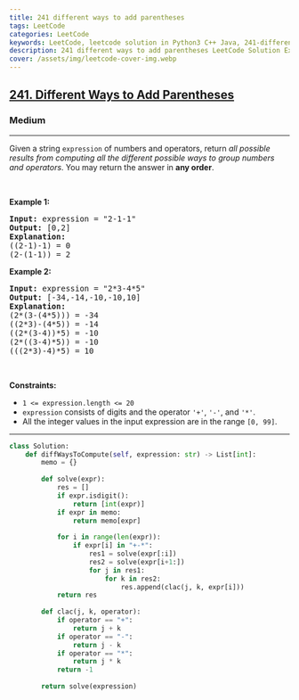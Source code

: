 ```yaml
---
title: 241 different ways to add parentheses
tags: LeetCode
categories: LeetCode
keywords: LeetCode, leetcode solution in Python3 C++ Java, 241-different-ways-to-add-parentheses solution
description: 241 different ways to add parentheses LeetCode Solution Explained
cover: /assets/img/leetcode-cover-img.webp
---
```



<h2><a href="https://leetcode.com/problems/different-ways-to-add-parentheses/">241. Different Ways to Add Parentheses</a></h2><h3>Medium</h3><hr><div><p>Given a string <code>expression</code> of numbers and operators, return <em>all possible results from computing all the different possible ways to group numbers and operators</em>. You may return the answer in <strong>any order</strong>.</p>

<p>&nbsp;</p>
<p><strong>Example 1:</strong></p>

<pre><strong>Input:</strong> expression = "2-1-1"
<strong>Output:</strong> [0,2]
<strong>Explanation:</strong>
((2-1)-1) = 0 
(2-(1-1)) = 2
</pre>

<p><strong>Example 2:</strong></p>

<pre><strong>Input:</strong> expression = "2*3-4*5"
<strong>Output:</strong> [-34,-14,-10,-10,10]
<strong>Explanation:</strong>
(2*(3-(4*5))) = -34 
((2*3)-(4*5)) = -14 
((2*(3-4))*5) = -10 
(2*((3-4)*5)) = -10 
(((2*3)-4)*5) = 10
</pre>

<p>&nbsp;</p>
<p><strong>Constraints:</strong></p>

<ul>
	<li><code>1 &lt;= expression.length &lt;= 20</code></li>
	<li><code>expression</code> consists of digits and the operator <code>'+'</code>, <code>'-'</code>, and <code>'*'</code>.</li>
	<li>All the integer values in the input expression are in the range <code>[0, 99]</code>.</li>
</ul>
</div>

---




```python
class Solution:
    def diffWaysToCompute(self, expression: str) -> List[int]:
        memo = {}
        
        def solve(expr):
            res = []
            if expr.isdigit():
                return [int(expr)]
            if expr in memo:
                return memo[expr]
            
            for i in range(len(expr)):
                if expr[i] in "+-*":
                    res1 = solve(expr[:i])
                    res2 = solve(expr[i+1:])
                    for j in res1:
                        for k in res2:
                            res.append(clac(j, k, expr[i]))
            return res
        
        def clac(j, k, operator):
            if operator == "+":
                return j + k
            if operator == "-":
                return j - k
            if operator == "*":
                return j * k
            return -1
        
        return solve(expression)
```
